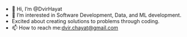 - 👋 Hi, I’m @DvirHayat
- 👀 I’m interested in Software Development, Data, and ML development.
- Excited about creating solutions to problems through coding.
- 📫 How to reach me:dvir.chayat@gmail.com

<!---
DvirHayat/DvirHayat is a ✨ special ✨ repository because its `README.md` (this file) appears on your GitHub profile.
You can click the Preview link to take a look at your changes.
--->

